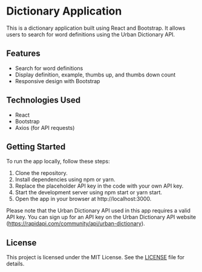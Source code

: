 # Dictionary Application

This is a dictionary application built using React and Bootstrap. It allows users to search for word definitions using the Urban Dictionary API.

## Features

- Search for word definitions
- Display definition, example, thumbs up, and thumbs down count
- Responsive design with Bootstrap

## Technologies Used

- React
- Bootstrap
- Axios (for API requests)

## Getting Started

To run the app locally, follow these steps:

1. Clone the repository.
2. Install dependencies using npm or yarn.
3. Replace the placeholder API key in the code with your own API key.
4. Start the development server using npm start or yarn start.
5. Open the app in your browser at http://localhost:3000.

Please note that the Urban Dictionary API used in this app requires a valid API key. You can sign up for an API key on the Urban Dictionary API website (https://rapidapi.com/community/api/urban-dictionary).

## License

This project is licensed under the MIT License. See the [LICENSE](LICENSE) file for details.

